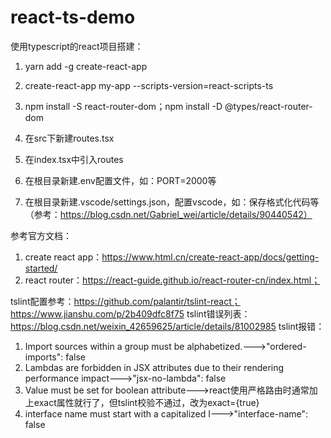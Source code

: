 # react-ts-demo
使用typescript的react项目搭建：

1. yarn add -g create-react-app

2. create-react-app my-app --scripts-version=react-scripts-ts

3. npm install -S react-router-dom；npm install -D @types/react-router-dom

4. 在src下新建routes.tsx

5. 在index.tsx中引入routes

6. 在根目录新建.env配置文件，如：PORT=2000等

7. 在根目录新建.vscode/settings.json，配置vscode，如：保存格式化代码等
（参考：https://blog.csdn.net/Gabriel_wei/article/details/90440542）

参考官方文档：

1. create react app：https://www.html.cn/create-react-app/docs/getting-started/
2. react router：https://react-guide.github.io/react-router-cn/index.html；

tslint配置参考：https://github.com/palantir/tslint-react；https://www.jianshu.com/p/2b409dfc8f75
tslint错误列表：https://blog.csdn.net/weixin_42659625/article/details/81002985
tslint报错：
1. Import sources within a group must be alphabetized.--->"ordered-imports": false
2. Lambdas are forbidden in JSX attributes due to their rendering performance impact--->"jsx-no-lambda": false
3. Value must be set for boolean attribute--->react使用严格路由时通常加上exact属性就行了，但tslint校验不通过，改为exact={true}
4. interface name must start with a capitalized I--->"interface-name": false